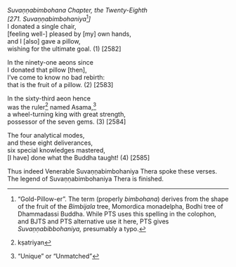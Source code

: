 *Suvaṇṇabimbohana Chapter, the Twenty-Eighth*  
*\[271. Suvaṇṇabimbohaniya*[^1]*\]*  
I donated a single chair,  
\[feeling well-\] pleased by \[my\] own hands,  
and I \[also\] gave a pillow,  
wishing for the ultimate goal. (1) \[2582\]

In the ninety-one aeons since  
I donated that pillow \[then\],  
I’ve come to know no bad rebirth:  
that is the fruit of a pillow. (2) \[2583\]

In the sixty-third aeon hence  
was the ruler[^2] named Asama,[^3]  
a wheel-turning king with great strength,  
possessor of the seven gems. (3) \[2584\]

The four analytical modes,  
and these eight deliverances,  
six special knowledges mastered,  
\[I have\] done what the Buddha taught! (4) \[2585\]

Thus indeed Venerable Suvaṇṇabimbohaniya Thera spoke these verses.  
The legend of Suvaṇṇabimbohaniya Thera is finished.  
[^1]: “Gold-Pillow-er”. The term (properly *bimbohana*) derives from the
    shape of the fruit of the *Bimbijala* tree, Momordica monadelpha,
    Bodhi tree of Dhammadassi Buddha. While PTS uses this spelling in
    the colophon, and BJTS and PTS alternative use it here, PTS gives
    *Suvaṇṇabibbohaniya,* presumably a typo.  
[^2]: kṣatriyan  
[^3]: “Unique” or “Unmatched”
